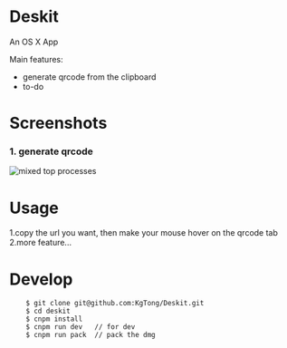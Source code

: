Deskit
======================

An OS X App

Main features:

- generate qrcode from the clipboard
- to-do

Screenshots
======================

### 1. generate qrcode

![mixed top processes](https://raw.github.com/KgTong/deskit/master/screenshots/qrcode.png)


Usage
======================

1.copy the url you want, then make your mouse hover on the qrcode tab
2.more feature...

Develop
======================

```
	$ git clone git@github.com:KgTong/Deskit.git
	$ cd deskit
    $ cnpm install
    $ cnpm run dev   // for dev
    $ cnpm run pack  // pack the dmg

```